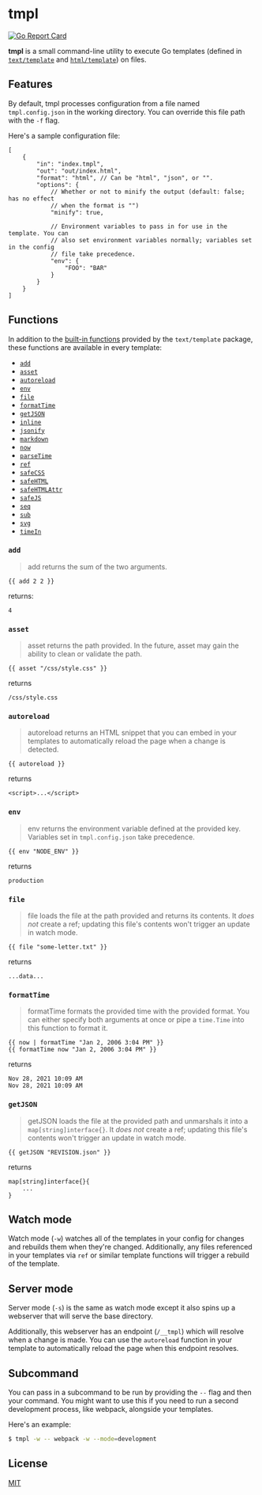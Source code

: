 # tmpl

[![Go Report Card](https://goreportcard.com/badge/github.com/jimmysawczuk/tmpl)](https://goreportcard.com/report/github.com/jimmysawczuk/tmpl)

**tmpl** is a small command-line utility to execute Go templates (defined in [`text/template`](https://golang.org/pkg/text/template) and [`html/template`](https://golang.org/pkg/html/template)) on files.

## Features

By default, tmpl processes configuration from a file named `tmpl.config.json` in the working directory. You can override this file path with the `-f` flag.

Here's a sample configuration file:

```jsonc
[
	{
		"in": "index.tmpl",
		"out": "out/index.html",
		"format": "html", // Can be "html", "json", or "".
		"options": {
			// Whether or not to minify the output (default: false; has no effect
			// when the format is "")
			"minify": true,

			// Environment variables to pass in for use in the template. You can
			// also set environment variables normally; variables set in the config
			// file take precedence.
			"env": {
				"FOO": "BAR"
			}
		}
	}
]
```

## Functions

In addition to the [built-in functions](https://pkg.go.dev/text/template#hdr-Functions) provided by the `text/template` package, these functions are available in every template:

-   [`add`](#add)
-   [`asset`](#asset)
-   [`autoreload`](#autoreload)
-   [`env`](#env)
-   [`file`](#file)
-   [`formatTime`](#formatTime)
-   [`getJSON`](#getJSON)
-   [`inline`](#inline)
-   [`jsonify`](#jsonify)
-   [`markdown`](#markdown)
-   [`now`](#now)
-   [`parseTime`](#parseTime)
-   [`ref`](#ref)
-   [`safeCSS`](#safeCSS)
-   [`safeHTML`](#safeHTML)
-   [`safeHTMLAttr`](#safeHTMLAttr)
-   [`safeJS`](#safeJS)
-   [`seq`](#seq)
-   [`sub`](#sub)
-   [`svg`](#svg)
-   [`timeIn`](#timeIn)

### `add`

> add returns the sum of the two arguments.

```
{{ add 2 2 }}
```

returns:

```
4
```

### `asset`

> asset returns the path provided. In the future, asset may gain the ability to clean or validate the path.

```
{{ asset "/css/style.css" }}
```

returns

```
/css/style.css
```

### `autoreload`

> autoreload returns an HTML snippet that you can embed in your templates to automatically reload the page when a change is detected.

```
{{ autoreload }}
```

returns

```
<script>...</script>
```

### `env`

> env returns the environment variable defined at the provided key. Variables set in `tmpl.config.json` take precedence.

```
{{ env "NODE_ENV" }}
```

returns

```
production
```

### `file`

> file loads the file at the path provided and returns its contents. It _does not_ create a ref; updating this file's contents won't trigger an update in watch mode.

```
{{ file "some-letter.txt" }}
```

returns

```
...data...
```

### `formatTime`

> formatTime formats the provided time with the provided format. You can either specify both arguments at once or pipe a `time.Time` into this function to format it.

```
{{ now | formatTime "Jan 2, 2006 3:04 PM" }}
{{ formatTime now "Jan 2, 2006 3:04 PM" }}
```

returns

```
Nov 28, 2021 10:09 AM
Nov 28, 2021 10:09 AM
```

### `getJSON`

> getJSON loads the file at the provided path and unmarshals it into a `map[string]interface{}`. It _does not_ create a ref; updating this file's contents won't trigger an update in watch mode.

```
{{ getJSON "REVISION.json" }}
```

returns

```
map[string]interface{}{
    ...
}
```

## Watch mode

Watch mode (`-w`) watches all of the templates in your config for changes and rebuilds them when they're changed. Additionally, any files referenced in your templates via `ref` or similar template functions will trigger a rebuild of the template.

## Server mode

Server mode (`-s`) is the same as watch mode except it also spins up a webserver that will serve the base directory.

Additionally, this webserver has an endpoint (`/__tmpl`) which will resolve when a change is made. You can use the `autoreload` function in your template to automatically reload the page when this endpoint resolves.

## Subcommand

You can pass in a subcommand to be run by providing the `--` flag and then your command. You might want to use this if you need to run a second development process, like webpack, alongside your templates.

Here's an example:

```sh
$ tmpl -w -- webpack -w --mode=development
```

## License

[MIT](/LICENSE)
